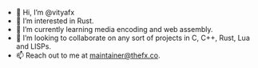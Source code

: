 - 👋 Hi, I’m @vityafx
- 👀 I’m interested in Rust.
- 🌱 I’m currently learning media encoding and web assembly.
- 💞️ I’m looking to collaborate on any sort of projects in C, C++, Rust, Lua and LISPs.
- 📫 Reach out to me at maintainer@thefx.co.

<!---
vityafx/vityafx is a ✨ special ✨ repository because its `README.md` (this file) appears on your GitHub profile.
You can click the Preview link to take a look at your changes.
--->
